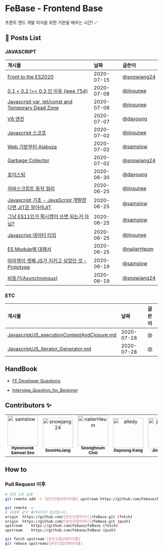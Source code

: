 # FeBase - Frontend Base

프론트 엔드 개발 지식을 위한 기본을 배우는 시간! :white_check_mark:	

<!-- 이 항목은 절대 건드리지 말 것(자동화) -->
## :file_folder: Posts List
<!-- toc starts -->

### JAVASCRIPT

게시물 | 날짜 | 글쓴이
:---|:---|:---
[Front to the ES2020](https://github.com/Febase/FeBase/blob/master/Javascript/Javascript_ES2020.md) | 2020-07-15 | [@snowjang24](https://github.com/snowjang24)
[0.1 + 0.2 !== 0.3 인 이유 (ieee 754)](https://github.com/Febase/FeBase/blob/master/Javascript/JS_Number_Floating_Point.md) | 2020-07-08 | [@jinsunee](https://github.com/jinsunee)
[Javascript var, let/const and Temporary Dead Zone](https://github.com/Febase/FeBase/blob/master/Javascript/JS_variable_tdz.md) | 2020-07-08 | [@jinsunee](https://github.com/jinsunee)
[V8 엔진](https://github.com/Febase/FeBase/blob/master/Javascript/V8_Engine.md) | 2020-07-07 | [@dayoung](https://github.com/dayoung)
[Javascript 스코프](https://github.com/Febase/FeBase/blob/master/Javascript/JS_Scope.md) | 2020-07-02 | [@jinsunee](https://github.com/jinsunee)
[Web 기본부터 Alaboza](https://github.com/Febase/FeBase/blob/master/Javascript/JS_Web_Working_Concept.md) | 2020-07-02 | [@samslow](https://github.com/samslow)
[Garbage Collector](https://github.com/Febase/FeBase/blob/master/Javascript/Garbage_Collector.md) | 2020-07-02 | [@snowjang24](https://github.com/snowjang24)
[호이스팅](https://github.com/Febase/FeBase/blob/master/Javascript/Hoisting.md) | 2020-06-30 | [@dayoung](https://github.com/dayoung)
[자바스크립트 동작 원리](https://github.com/Febase/FeBase/blob/master/Javascript/JS_Basic_movement.md) | 2020-06-25 | [@jinsunee](https://github.com/jinsunee)
[Javascript 기초 - JavaScript 개발한다면 JIT은 알아야JIT](https://github.com/Febase/FeBase/blob/master/Javascript/JIT.md) | 2020-06-25 | [@samslow](https://github.com/samslow)
[그냥 ES11인가 뭐시깽이 쓰면 되는거 아님?](https://github.com/Febase/FeBase/blob/master/Javascript/JS_Es6_Spec.md) | 2020-06-25 | [@samslow](https://github.com/samslow)
[Javascript 데이터 타입](https://github.com/Febase/FeBase/blob/master/Javascript/JS_DataType.md) | 2020-06-25 | [@jinsunee](https://github.com/jinsunee)
[ES Module에 대해서](https://github.com/Febase/FeBase/blob/master/Javascript/JS_ES_Module.md) | 2020-06-25 | [@nailerHeum](https://github.com/nailerHeum)
[따라쟁이 셋째 JS가 지키고 싶었던 것 - Prototype](https://github.com/Febase/FeBase/blob/master/Javascript/JS_Prototype.md) | 2020-06-19 | [@samslow](https://github.com/samslow)
[비동기(Asynchronous)](https://github.com/Febase/FeBase/blob/master/Javascript/Asynchronous.md) | 2020-06-19 | [@snowjang24](https://github.com/snowjang24)

### ETC

게시물 | 날짜 | 글쓴이
:---|:---|:---
[Javascript/JS_executionContextAndClosure.md](https://github.com/Febase/FeBase/blob/master/Javascript/JS_executionContextAndClosure.md) | 2020-07-28 | [@](https://github.com/)
[Javascript/JS_Iterator_Generator.md](https://github.com/Febase/FeBase/blob/master/Javascript/JS_Iterator_Generator.md) | 2020-07-28 | [@](https://github.com/)
<!-- toc ends -->

## HandBook

* [FE Developer Questions](https://github.com/h5bp/Front-end-Developer-Interview-Questions/tree/master/src/translations/korean#JS-%EA%B4%80%EB%A0%A8-%EC%A7%88%EB%AC%B8)

* [Interview_Question_for_Beginner](https://github.com/JaeYeopHan/Interview_Question_for_Beginner)


## Contributors :sparkles:
<table>
    <tr>
        <td align="center">
            <a href="https://github.com/samslow">
                <img src="https://avatars1.githubusercontent.com/u/26738367?v=4" width="100;" alt="samslow"/>
                <br />
                <sub><b>Hyeonseok Samuel Seo</b></sub>
            </a>
        </td>
        <td align="center">
            <a href="https://github.com/snowjang24">
                <img src="https://avatars3.githubusercontent.com/u/26768201?v=4" width="100;" alt="snowjang24"/>
                <br />
                <sub><b>SoonHoJang</b></sub>
            </a>
        </td>
        <td align="center">
            <a href="https://github.com/nailerHeum">
                <img src="https://avatars0.githubusercontent.com/u/26620458?v=4" width="100;" alt="nailerHeum"/>
                <br />
                <sub><b>Seongheum Choi</b></sub>
            </a>
        </td>
        <td align="center">
            <a href="https://github.com/alledy">
                <img src="https://avatars3.githubusercontent.com/u/46309894?v=4" width="100;" alt="alledy"/>
                <br />
                <sub><b>Dayoung Kang</b></sub>
            </a>
        </td>
        <td align="center">
            <a href="https://github.com/jinsunee">
                <img src="https://avatars3.githubusercontent.com/u/31176502?v=4" width="100;" alt="jinsunee"/>
                <br />
                <sub><b>Jinsun Park</b></sub>
            </a>
        </td>
    </tr>
</table>

## How to

### Pull Request 이후



```bash
# 최초 1회 실행
git remote add -t [본인깃헙브랜치이름] upstream https://github.com/Febase/FeBase
```



```bash
git remote -v
# 아래와 같이 출력되어야 정상입니다.
origin	https://github.com/[본인깃헙아이디]/FeBase.git (fetch)
origin	https://github.com/[본인깃헙아이디]/FeBase.git (push)
upstream	https://github.com/Febase/FeBase (fetch)
upstream	https://github.com/Febase/FeBase (push)
```



```bash
git fetch upstream [본인깃헙브랜치이름]
git rebase upstream/[본인깃헙브랜치이름]
```



